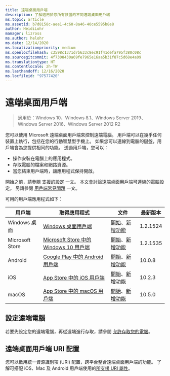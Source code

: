 ```yaml
---
title: 遠端桌面用戶端
description: 了解適用於您所有裝置的不同遠端桌面用戶端
ms.topic: article
ms.assetid: b7d8158c-aee1-4c60-8a46-40ce5595b8e8
author: HeidiLohr
manager: lizross
ms.author: helohr
ms.date: 12/14/2020
ms.localizationpriority: medium
ms.openlocfilehash: c3598c1371d7b633c8ec91f41defa795f380c08c
ms.sourcegitcommit: 4f7308430a69fe7965e16aa5b31f87c5d68e4a09
ms.translationtype: HT
ms.contentlocale: zh-TW
ms.lasthandoff: 12/16/2020
ms.locfileid: "97577420"
---
```

# <a name="remote-desktop-clients"></a>遠端桌面用戶端

>適用於：Windows 10、Windows 8.1、Windows Server 2019、Windows Server 2016、Windows Server 2012 R2

您可以使用 Microsoft 遠端桌面用戶端來控制遠端電腦。 用戶端可以在幾乎任何裝置上執行，包括在您的行動智慧型手機上。 如果您可以連線到電腦的鍵盤，用戶端會為您提供相同的功能。 透過用戶端，您可以：

- 操作安裝在電腦上的應用程式。
- 存取電腦的檔案和網路資源。
- 當您結束用戶端時，讓應用程式保持開啟。

開始之前，請參閱 [支援的設定](remote-desktop-supported-config.md) 一文。 本文會討論遠端桌面用戶端可連線的電腦設定。 另請參閱 [用戶端常見問題](remote-desktop-client-faq.md) 一文。

可用的用戶端應用程式如下：

| 用戶端 | 取得應用程式 | 文件 | 最新版本 |
|-----------------|-------------|------|---|
| Windows 桌面 | [Windows 桌面用戶端](windowsdesktop.md#install-the-client) | [開始](windowsdesktop.md)、[新增功能](windowsdesktop-whatsnew.md) | 1.2.1524  |
| Microsoft Store   | [Microsoft Store 中的 Windows 10 用戶端](https://go.microsoft.com/fwlink/?LinkID=616709) | [開始](windows.md)、[新增功能](windows-whatsnew.md)  | 1.2.1535  |
| Android         | [Google Play 中的 Android 用戶端](https://play.google.com/store/apps/details?id=com.microsoft.rdc.android)     | [開始](remote-desktop-android.md)、[新增功能](android-whatsnew.md) | 10.0.8 |
| iOS             | [App Store 中的 iOS 用戶端](https://apps.apple.com/app/microsoft-remote-desktop/id714464092)     | [開始](remote-desktop-ios.md)、[新增功能](ios-whatsnew.md)         | 10.2.3 |
| macOS | [App Store 中的 macOS 用戶端](https://apps.apple.com/app/microsoft-remote-desktop/id1295203466?mt=12) | [開始](remote-desktop-mac.md)、[新增功能](mac-whatsnew.md)       | 10.5.0 |

## <a name="configuring-the-remote-pc"></a>設定遠端電腦

若要先設定您的遠端電腦，再從遠端進行存取，請參閱 [允許存取您的電腦](remote-desktop-allow-access.md)。

## <a name="remote-desktop-client-uri-scheme"></a>遠端桌面用戶端 URI 配置

您可以啟用統一資源識別項 (URI) 配置，跨平台整合遠端桌面用戶端的功能。 了解可搭配 iOS、Mac 及 Android 用戶端使用的[所支援 URI 屬性](remote-desktop-uri.md)。
